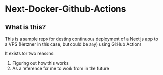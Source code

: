 # Next-Docker-Github-Actions

## What is this?
This is a sample repo for desting continuous deployment of a Next.js app to a VPS (Hetzner in this case, but could be any) using GitHub Actions

It exists for two reasons:
1. Figuring out how this works
2. As a reference for me to work from in the future
